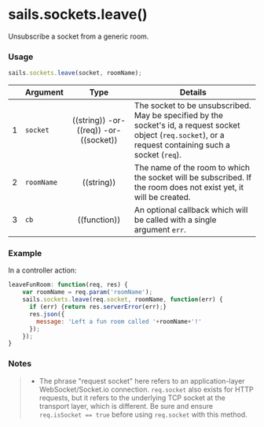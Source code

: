# sails.sockets.leave()

Unsubscribe a socket from a generic room.

### Usage

```js
sails.sockets.leave(socket, roomName);
```


|   | Argument   | Type        | Details |
|---|------------|:-----------:|---------|
| 1 | `socket`   | ((string)) -or- ((req)) -or- ((socket)) | The socket to be unsubscribed.  May be specified by the socket's id, a request socket object (`req.socket`), or a request containing such a socket (`req`).
| 2 | `roomName` | ((string))  | The name of the room to which the socket will be subscribed.  If the room does not exist yet, it will be created.
| 3 | `cb`       | ((function))| An optional callback which will be called with a single argument `err`.

### Example

In a controller action:

```javascript
leaveFunRoom: function(req, res) {
    var roomName = req.param('roomName');
    sails.sockets.leave(req.socket, roomName, function(err) {
      if (err) {return res.serverError(err);}
      res.json({
        message: 'Left a fun room called '+roomName+'!'
      });
    });
}
```

### Notes
> + The phrase "request socket" here refers to an application-layer WebSocket/Socket.io connection.  `req.socket` also exists for HTTP requests, but it refers to the underlying TCP socket at the transport layer, which is different.  Be sure and ensure `req.isSocket == true` before using `req.socket` with this method.




<docmeta name="displayName" value="sails.sockets.leave()">

